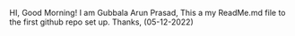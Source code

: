 HI,
Good Morning!
I am Gubbala Arun Prasad,
This a my ReadMe.md file to the first github repo set up. 
Thanks,
(05-12-2022)
